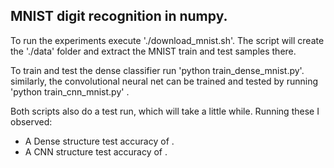## MNIST digit recognition in numpy.

To run the experiments execute './download_mnist.sh'.
The script will create the './data' folder and extract
the MNIST train and test samples there.

To train and test the dense classifier run
'python train_dense_mnist.py'.
similarly, the convolutional neural net can be trained
and tested by running
'python train_cnn_mnist.py' .

Both scripts also do a test run, which will take a little while.
Running these I observed:
- A Dense structure test accuracy of .
- A CNN structure test accuracy of .
